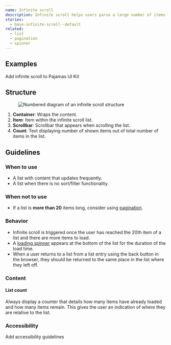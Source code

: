```yaml
---
name: Infinite scroll
description: Infinite scroll helps users parse a large number of items by breaking up lists and distributing the results.
stories:
  - base-infinite-scroll--default
related:
  - list
  - pagination
  - spinner
---
```






## Examples

<story-viewer story-name="base-infinite-scroll--default" title="Default"></story-viewer>

<todo>Add infinite scroll to Pajamas UI Kit</todo>

## Structure

<figure class="figure" role="figure" aria-label="Infinite scroll structure">
  <img class="figure-img" src="/img/infinite-scroll-structure.svg" alt="Numbered diagram of an infinite scroll structure" role="img" />
</figure>

1. **Container**: Wraps the content.
1. **Item**: Item within the infinite scroll list.
1. **Scrollbar**: Scrollbar that appears when scrolling the list.
1. **Count**: Text displaying number of shown items out of total number of items in the list.

## Guidelines

### When to use

- A list with content that updates frequently. 
- A list when there is no sort/filter functionality. 

### When not to use

- If a list is **more than 20** items long, consider using [pagination](/components/pagination).

### Behavior

- Infinite scroll is triggered once the user has reached the 20th item of a list and there are more items to load. 
- A [loading spinner](/components/spinner) appears at the bottom of the list for the duration of the load time.
- When a user returns to a list from a list entry using the back button in the browser, they should be returned to the same place in the list where they left off.

### Content

#### List count

Always display a counter that details how many items have already loaded and how many items remain. This gives the user an indication of where they are relative to the list.

### Accessibility

<todo>Add accessibility guidelines</todo>
